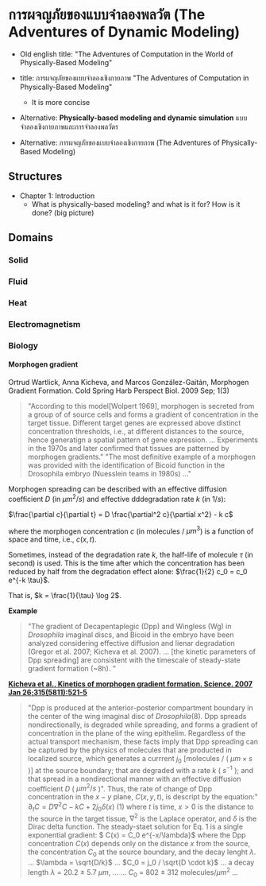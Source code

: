 
# การผจญภัยของแบบจำลองพลวัต (The Adventures of Dynamic Modeling)

* Old english title: "The Adventures of Computation in the World of Physically-Based Modeling"
* title: การผจญภัยของแบบจำลองเชิงกายภาพ "The Adventures of Computation in Physically-Based Modeling"
  * It is more concise

* Alternative: **Physically-based modeling and dynamic simulation** แบบจำลองเชิงกายภาพและการจำลองพลวัตร
* Alternative: การผจญภัยของแบบจำลองเชิงกายภาพ (The Adventures of Physically-Based Modeling)

## Structures
  * Chapter 1: Introduction
    * What is physically-based modeling? and what is it for? How is it done? (big picture)
  
## Domains

### Solid

### Fluid

### Heat

### Electromagnetism

### Biology

#### Morphogen gradient

Ortrud Wartlick, Anna Kicheva, and Marcos González-Gaitán, Morphogen Gradient Formation. Cold Spring Harb Perspect Biol. 2009 Sep; 1(3)

> "According to this model[Wolpert 1969], morphogen is secreted from a group of of source cells and forms a gradient of concentration in the target tissue. Different target genes are expressed above distinct concentration thresholds, i.e., at different distances to the source, hence generatign a spatial pattern of gene expression. ... Experiments in the 1970s and later confirmed that tissues are patterned by morphogen gradients."
> "The most definitive example of a morphogen was provided with the identification of Bicoid function in the Drosophila embryo (Nuesslein teams in 1980s) ..."
 

Morphogen spreading can be described with an effective diffusion coefficient $D$ (in $\mu m^2/s$) and effective dddegradation rate $k$ (in $1/s$):

$\frac{\partial c}{\partial t} = D \frac{\partial^2 c}{\partial x^2} - k c$

where the morphogen concentration $c$ (in molecules / $\mu m^3$) is a function of space and time, i.e., $c(x,t)$.

Sometimes, instead of the degradation rate $k$, the half-life of molecule $\tau$ (in second) is used. This is the time after which the concentration has been reduced by half from the degradation effect alone:
$\frac{1}{2} c_0 = c_0 e^{-k \tau}$.

That is, $k = \frac{1}{\tau} \log 2$.

**Example**

> "The gradient of Decapentaplegic (Dpp) and Wingless (Wg) in _Drosophila_ imaginal discs, and Bicoid in the embryo have been analyzed considering effective diffusion and lienar degradation (Gregor et al. 2007; Kicheva et al. 2007). ... [the kinetic parameters of Dpp spreading] are consistent with the timescale of steady-state gradient formation (~8h). "

[**Kicheva et al., Kinetics of morphogen gradient formation. Science. 2007 Jan 26;315(5811):521-5**](https://github.com/tatpongkatanyukul/AdventureBook/blob/main/PBM/raw/Kicheva_Science_2007.pdf)

> "Dpp is produced at the anterior-posterior compartment boundary in the center of the wing imaginal disc of _Drosophila_(8). Dpp spreads nondirectionally, is degraded while spreading, and forms a gradient of concentration in the plane of the wing epithelim. Regardless of the actual transport mechanism, these facts imply that Dpp spreading can be captured by the physics of molecules that are producted in localized source, which generates a currrent $j_0$ [molecules / ( $\mu m \times s$ )] at the source boundary; that are degraded with a rate $k$ ( $s^{-1}$ ); and that spread in a nondirectional manner with an effective diffusion coefficient $D$ ( $\mu m^2 /s$ )". Thus, the rate of change of Dpp concentration in the $x-y$ plane, $C(x,y,t)$, is descript by the equation:"
> $\partial_t C = D \nabla^2 C - k C + 2 j_0 \delta(x)$ (1)
> where $t$ is time, $x > 0$ is the distance to the source in the target tissue, $\nabla^2$ is the Laplace operator, and $\delta$ is the Dirac delta function.
> The steady-staet solution for Eq. 1 is a single exponential gradient:
> $ C(x) = C_0 e^{-x/\lambda}$
> where the Dpp concentration $C(x)$ depends only on the distance $x$ from the source, the concentration $C_0$ at the source boundary, and the decay lenght $\lambda$.
> ... $\lambda = \sqrt{D/k}$
> ... $C_0 = j_0 / \sqrt{D \cdot k}$
> ... a decay length $\lambda$ = 20.2 $\pm$ 5.7 $\mu m$, ...
>  ... $C_0$ = 802 $\pm$ 312 molecules/$\mu m^2$ ...


